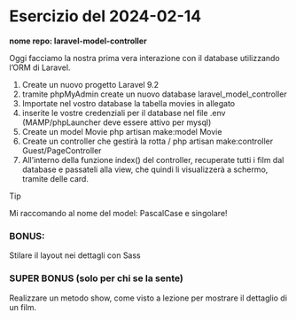 # Esercizio del 2024-02-14

**nome repo: laravel-model-controller**

Oggi facciamo la nostra prima vera interazione con il database utilizzando l’ORM di Laravel.

1. Create un nuovo progetto Laravel 9.2
2. tramite phpMyAdmin create un nuovo database laravel_model_controller
3. Importate nel vostro database la tabella movies in allegato
4. inserite le vostre credenziali per il database nel file .env (MAMP/phpLauncher deve essere attivo per mysql)
5. Create un model Movie
php artisan make:model Movie
6. Create un controller che gestirà la rotta /
php artisan make:controller Guest/PageController
7. All’interno della funzione index() del controller, recuperate tutti i film dal database e passateli alla view, che quindi li visualizzerà a schermo, tramite delle card.

> [!TIP]
> Mi raccomando al nome del model: PascalCase e singolare!

### BONUS:
Stilare il layout nei dettagli con Sass

### SUPER BONUS (solo per chi se la sente)
Realizzare un metodo show, come visto a lezione per mostrare il dettaglio di un film.